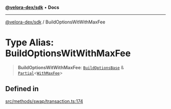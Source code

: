 [**@velora-dex/sdk**](../README.md) • **Docs**

***

[@velora-dex/sdk](../globals.md) / BuildOptionsWitWithMaxFee

# Type Alias: BuildOptionsWitWithMaxFee

> **BuildOptionsWitWithMaxFee**: [`BuildOptionsBase`](BuildOptionsBase.md) & [`Partial`](../-internal-/type-aliases/Partial.md)\<[`WithMaxFee`](../-internal-/type-aliases/WithMaxFee.md)\>

## Defined in

[src/methods/swap/transaction.ts:174](https://github.com/paraswap/paraswap-sdk/blob/master/src/methods/swap/transaction.ts#L174)
